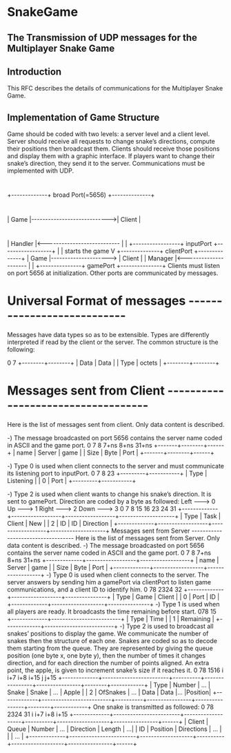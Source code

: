# SnakeGame

The Transmission of UDP messages for the Multiplayer Snake Game
---------------------------------------------------------------

Introduction 
------------

This RFC describes the details of communications for the Multiplayer Snake Game.

Implementation of Game Structure
--------------------------------

Game should be coded with two levels: a server level and a client level. Server should receive all requests to change snake’s directions, compute their positions then broadcast them. Clients should receive those positions and display them with a graphic interface. If players want to change their snake’s direction, they send it to the server.
Communications must be implemented with UDP.
# 
+-------------+ broad Port(=5656) +--------------+
# 
|   Game  |---------------------------->| Client | 
# 
| Handler |<--------------------------- |        | 
+-----------------+ inputPort +------------------+
    |
    | starts the game 
    V
+--------------+ clientPort +--------------+ 
|  Game   |---------------------> | Client |
| Manager |<--------------------- |        |
+---------------+ gamePort +---------------+
Clients must listen on port 5656 at initialization. Other ports are communicated by messages.

# Universal Format of messages ---------------------------
Messages have data types so as to be extensible. Types are differently interpreted if read by the client or the server. The common structure is the following:

0        7 
+--------+--------+ 
|  Data  |  Data  | 
|  Type  | octets | 
+--------+--------+

# Messages sent from Client -----------------------------------

Here is the list of messages sent from client. Only data content is described.

-) The message broadcasted on port 5656 contains the server name coded in ASCII and the game port.
0      7 8   7+ns 8+ns 31+ns 
+-------+--------+------+ 
|  name | Server | game | 
|  Size |  Byte  | Port | 
+-------+--------+------+

-) Type 0 is used when client connects to the server and must communicate its listening port to inputPort.
0        7 8         23 
+---------+-----------+ 
|   Type  | Listening | 
|    0    |    Port   | 
+---------+-----------+

-) Type 2 is used when client wants to change his snake’s direction. It is sent to gamePort. Direction are coded by a byte as followed:
Left ---> 0 
Up ---> 1 
Right ---> 2 
Down ---> 3
0 7 8 15 16 23 24 31 +-------------+------------------+------------------+--------------------+ | Type | Task | Client | New | | 2 | ID | ID | Direction | +-------------+------------------+------------------+--------------------+
Messages sent from Server -----------------------------------
Here is the list of messages sent from Server. Only data content is described.
-) The message broadcasted on port 5656 contains the server name coded in ASCII and the game port.
0 7 8 7+ns 8+ns 31+ns +-------------+------------------+------------------+ | name | Server | game | | Size | Byte | Port | +-------------+------------------+------------------+
-) Type 0 is used when client connects to the server. The server answers by sending him a gamePort via clientPort to listen game communications, and a client ID to identify him.
0 78 2324 32 +-------------+------------------+---------------+ | Type | Game | Client | | 0 | Port | ID | +-------------+-------------------+---------------+
-) Type 1 is used when all players are ready. It broadcasts the time remaining before start.
078 15 +-------------+-------------------------+ | Type | Time | | 1 | Remaining | +-------------+-------------------------+
-) Type 2 is used to broadcast all snakes’ positions to display the game. We communicate the number of snakes then the structure of each one. Snakes are coded so as to decode them starting from the queue. They are represented by giving the queue position (one byte x, one byte y), then the number of times it changes direction, and for each direction the number of points aligned. An extra point, the apple, is given to increment snake’s size if it reaches it.
0 78 1516 i i+7 i+8 i+15 j j+15 +-------------+------------------------+----------+----------------+----------------+--------+------------+ | Type | Number | ... | Snake | Snake | ... | Apple | | 2 | OfSnakes | ... | Data | Data |... |Position| +-------------+-------------------------+----------+----------------+----------------+--------+------------+
One snake is transmitted as followed:
0 78 2324 31 i i+7 i+8 i+15 +-------------+------------------------+-------------------+----------+-------------------+----------------+------+ | Client | Queue | Number | ... | Direction | Length | ...| | ID | Position | Directions | ... | | | ... | +-------------+------------------------+-------------------+----------+-------------------+----------------+------+
